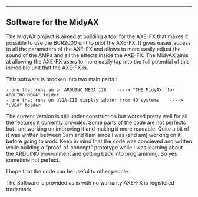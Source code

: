 ------------------------
Software for the MidyAX
------------------------

The MidyAX project is aimed at building a tool for the AXE-FX that makes it possible to use the BCR2000 unit to pilot the AXE-FX. It gives easier access to all the parameters of the AXE-FX and allows to more easily adjust the sound of the AMPs and all the effects inside the AXE-FX. The MidyAX aims at allowing the AXE-FX users to more easily tap into the full potential of this incredible unit that the AXE-FX is.


This software is brooken into two main parts :

    - one that runs an an ARDUINO MEGA 128    ----> "THE MidyAX  for ARDUINO MEGA" folder
    - one that runs on uVGA-III display adpter from 4D systems    ----> "uVGA" folder

The current version is still under construction but worked pretty well for all the features it currently provides.
Some parts of the code are not perfects but I am working on improving it and making it more readable. Quite a bit of it was written between 3am and 8am since I was (and am) working on it before going to work. Keep in mind that the code was concieved and written while building a "proof-of-concept" prototype while I was learning about the ARDUINO environment and getting back into programming. So yes sometime not perfect.

I hope that the code can be useful to other people.

The Software is provided as is with no warranty
AXE-FX is registered trademark

